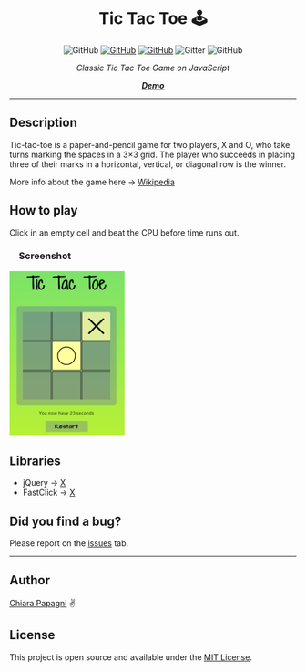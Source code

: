 <h1 align="center">Tic Tac Toe <g-emoji class="g-emoji" fallback-src="https://github.githubassets.com/images/icons/emoji/unicode/1f579.png?v8">🕹</g-emoji></h1>

<p align="center">
  <img alt="GitHub" src="https://img.shields.io/github/languages/code-size/ChiaraJS/TicTacToe?color=brightgreen&label=Repo%20Size&logo=github">
  <a href="https://github.com/ChiaraJS/TicTacToe/issues"><img alt="GitHub" src="https://img.shields.io/github/issues/ChiaraJS/TicTacToe?color=yellow&label=Issues&logo=github"></a>
  <a href="https://github.com/ChiaraJS/TicTacToe/blob/master/LICENSE"><img alt="GitHub" src="https://img.shields.io/github/license/ChiaraJS/TicTacToe?color=blue&label=License&logo=github"></a>
  <img alt="Gitter" src="https://img.shields.io/gitter/room/ChiaraJS/TicTacToe?color=orange&label=Chat&logo=gitter">
  <img alt="GitHub" src="https://img.shields.io/static/v1?color=blue&label=Donate&message=PayPal&logo=paypal">
  <!--<img alt="GitHub" src="https://img.shields.io/github/downloads/ChiaraJS/TicTacToe/total?color=red&label=Downloads&logo=github">-->
</p>

<p align="center"><i>Classic Tic Tac Toe Game on JavaScript</i></p>
<p align="center"><a href="https://chiarajs.github.io"><i><b>Demo</b></i></a></p>

<hr>

<h2>Description</h2>
<p>Tic-tac-toe is a paper-and-pencil game for two players, X and O, who take turns marking the spaces in a 3×3 grid. The player who succeeds in placing three of their marks in a horizontal, vertical, or diagonal row is the winner.

More info about the game here -> <a href="https://en.wikipedia.org/wiki/Tic-tac-toe">Wikipedia</a></p>

<h2>How to play</h2>
<p>Click in an empty cell and beat the CPU before time runs out.</p>

<h3>&emsp;Screenshot</h3>
<p><img width="40%" src="https://raw.githubusercontent.com/ChiaraJS/TicTacToe/master/img/screenshot.png"></p>

<h2>Libraries</h2>
<ul>
  <li>jQuery -> <a href="https://jquery.com/">X</a></li>
  <li>FastClick -> <a href="https://labs.ft.com/fastclick/">X</a></li>
</ul>

<h2>Did you find a bug?</h2>
<p>Please report on the <a href="https://github.com/ChiaraJS/TicTacToe/issues">issues</a> tab.</p>

<hr>
<h2>Author</h2>
<p>
  <a href="https://github.com/ChiaraJS">Chiara Papagni</a>
  <g-emoji class="g-emoji" fallback-src="https://github.githubassets.com/images/icons/emoji/unicode/270c.png?v8">✌</g-emoji>
</p> 

<h2>License</h2>
<p>This project is open source and available under the <a href="https://github.com/ChiaraJS/TicTacToe/blob/master/LICENSE">MIT License</a>.</p>

